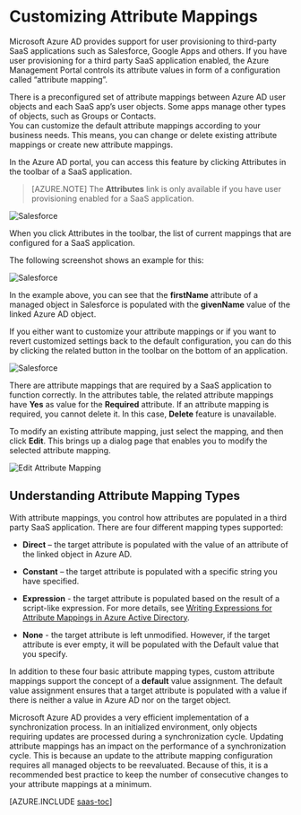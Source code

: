 <properties
	pageTitle="Customizing Attribute Mappings"
	description="Learn what attribute mappings for SaaS apps in Azure Active Directory are how you can modify them to address your business needs."
	services="active-directory"
	documentationCenter=""
	authors="markusvi"
	manager="swadhwa"
	editor=""/>

<tags
	ms.service="active-directory"
	ms.workload="identity"
	ms.tgt_pltfrm="na"
	ms.devlang="na"
	ms.topic="article"
	ms.date="07/27/2015"
	ms.author="markusvi"/>


# Customizing Attribute Mappings


Microsoft Azure AD provides support for user provisioning to third-party SaaS applications such as Salesforce, Google Apps and others. If you have user provisioning for a third party SaaS application enabled, the Azure Management Portal controls its attribute values in form of a configuration called “attribute mapping”.

There is a preconfigured set of attribute mappings between Azure AD user objects and each SaaS app’s user objects. Some apps manage other types of objects, such as Groups or Contacts. <br> 
 You can customize the default attribute mappings according to your business needs. This means, you can change or delete existing attribute mappings or create new attribute mappings.

In the Azure AD portal, you can access this feature by clicking Attributes in the toolbar of a SaaS application.

> [AZURE.NOTE] The **Attributes** link is only available if you have user provisioning enabled for a SaaS application. 


![Salesforce][1] 


When you click Attributes in the toolbar, the list of current mappings that are configured for a SaaS application.

The following screenshot shows an example for this:



![Salesforce][2]  


In the example above, you can see that the **firstName** attribute of a managed object in Salesforce is populated with the **givenName** value of the linked Azure AD object.

If you either want to customize your attribute mappings or if you want to revert customized settings back to the default configuration, you can do this by clicking the related button in the toolbar on the bottom of an application.


![Salesforce][3]  


There are attribute mappings that are required by a SaaS application to function correctly. 
 In the attributes table, the related attribute mappings have **Yes** as value for the **Required** attribute. If an attribute mapping is required, you cannot delete it. In this case, **Delete** feature is unavailable.

To modify an existing attribute mapping, just select the mapping, and then click **Edit**. This brings up a dialog page that enables you to modify the selected attribute mapping.


![Edit Attribute Mapping][4]  



## Understanding Attribute Mapping Types


With attribute mappings, you control how attributes are populated in a third party SaaS application. 
There are four different mapping types supported:

- **Direct** – the target attribute is populated with the value of an attribute of the linked object in Azure AD.


- **Constant** – the target attribute is populated with a specific string you have specified.


- **Expression** - the target attribute is populated based on the result of a script-like expression. 
For more details, see [Writing Expressions for Attribute Mappings in Azure Active Directory](active-directory-saas-writing-expressions-for-attribute-mappings.md).


- **None** - the target attribute is left unmodified. However, if the target attribute is ever empty, it will be populated with the Default value that you specify.



In addition to these four basic attribute mapping types, custom attribute mappings support the concept of a **default** value assignment. The default value assignment ensures that a target attribute is populated with a value if there is neither a value in Azure AD nor on the target object.

Microsoft Azure AD provides a very efficient implementation of a synchronization process. 
 In an initialized environment, only objects requiring updates are processed during a synchronization cycle. 
 Updating attribute mappings has an impact on the performance of a synchronization cycle. 
 This is because an update to the attribute mapping configuration requires all managed objects to be reevaluated. 
 Because of this, it is a recommended best practice to keep the number of consecutive changes to your attribute mappings at a minimum.



[AZURE.INCLUDE [saas-toc](../../includes/active-directory-saas-toc.md)]

<!--Image references-->
[1]: ./media/active-directory-saas-customizing-attribute-mappings/ic765497.png
[2]: ./media/active-directory-saas-customizing-attribute-mappings/ic775419.png
[3]: ./media/active-directory-saas-customizing-attribute-mappings/ic775420.png
[4]: ./media/active-directory-saas-customizing-attribute-mappings/ic775421.png

